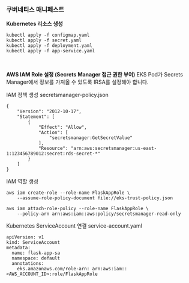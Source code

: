 ### 쿠버네티스 매니페스트

**Kubernetes 리소스 생성**
```
kubectl apply -f configmap.yaml
kubectl apply -f secret.yaml
kubectl apply -f deployment.yaml
kubectl apply -f app-service.yaml
```
<br>

**AWS IAM Role 설정 (Secrets Manager 접근 권한 부여)**
EKS Pod가 Secrets Manager에서 정보를 가져올 수 있도록 IRSA를 설정해야 합니다.

IAM 정책 생성
secretsmanager-policy.json
```
{
    "Version": "2012-10-17",
    "Statement": [
        {
            "Effect": "Allow",
            "Action": [
                "secretsmanager:GetSecretValue"
            ],
            "Resource": "arn:aws:secretsmanager:us-east-1:123456789012:secret:rds-secret-*"
        }
    ]
}
```
IAM 역할 생성
```
aws iam create-role --role-name FlaskAppRole \
    --assume-role-policy-document file://eks-trust-policy.json

aws iam attach-role-policy --role-name FlaskAppRole \
    --policy-arn arn:aws:iam::aws:policy/secretsmanager-read-only
```
Kubernetes ServiceAccount 연결
service-account.yaml
```
apiVersion: v1
kind: ServiceAccount
metadata:
  name: flask-app-sa
  namespace: default
  annotations:
    eks.amazonaws.com/role-arn: arn:aws:iam::<AWS_ACCOUNT_ID>:role/FlaskAppRole
```
<br>
